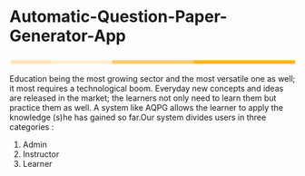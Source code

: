 # Automatic-Question-Paper-Generator-App
![alt text](https://github.com/DEEZZU/Automatic-Question-Paper-Generator-App/blob/master/line.png "title")

Education being the most growing sector and the most versatile one as well; it most requires a technological boom. Everyday new concepts and ideas are released in the market; the learners not only need to learn them but practice them as well. A system like AQPG allows the learner to apply the knowledge (s)he has gained so far.Our system divides users in three categories : 
1. Admin
2. Instructor 
3. Learner
